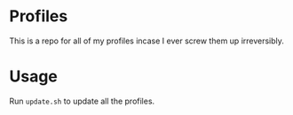 # Profiles
This is a repo for all of my profiles incase I ever screw them up irreversibly.

# Usage

Run `update.sh` to update all the profiles.


